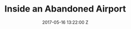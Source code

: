 ---
title: Inside an Abandoned Airport
date: 2017-05-16 13:22:00 Z
position: 0
excerpt: Asylum seekers live inside the arrivals terminal of a decaying airport in
  Greece
image: "/uploads/eliniko-a-refugee-camp.jpg"
client: The New York Times
video: https://www.youtube.com/watch?v=fm5H9wElRKM
is-featured: true
discipline: Film
format:
- 68min feature film
layout: page
---